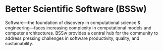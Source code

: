 # Better Scientific Software (BSSw)

Software—the foundation of discovery in computational science & engineering—faces increasing complexity in computational models and computer architectures. BSSw provides a central hub for the community to address pressing challenges in software productivity, quality, and sustainability.

<!---
Slide1 L: ../Articles/Blog/2024-12-2025BSSwFellowshipAnnounce.md
Slide1 R: ../CuratedContent/TechnicalDebtInPractice.md
Slide2 L: ../CuratedContent/CuratedContent/diataxis.md
Slide2 R: ../CuratedContent/ProducingWebinarSeries.md 
Slide3 L: ../Events/2025-04-iss.md
Slide3 R: ../Events/2024-11-survey-roundup.md
Slide4 L: ../Events/hpcbp-089-green-software.md 
Slide4 R: ../Events/2025-01-hicss.md
Slide5 L: ../Events/2025-01-urssi-fellowship.md
Slide5 R: ../Events/2025-03-ossfe.md 
--->

<!---
Note: We have had up to 7 L and R panels in the carousel, even if the current carousel may be shorter.

Caution: Blank line after first comment mark (or before last comment mark) causes build failure.
LCM: Saving for use again later
Slide1 L: ../Articles/Blog/2024-11-rse-competencies.md
Slide1 R: ../Articles/Blog/2024-11-s3c-metrics.md
Slide2 L: ../Articles/Blog/EditorialThanks-2023.md 
Slide2 R: ../images/Blog_1119_seasonal.png
Slide3 L: ../CuratedContent/ReviewCFDPerformancePortability.md
Slide3 R: ../CuratedContent/GoogleGuidanceOnCodeReview.md 
Slide4 L: ../Events/2024-12-virtual-workshop-on-multiproject-cicd.md
Slide4 R: ../Events/2024-11-survey-roundup.md
Slide5 L: ../Events/hpcbp-089-green-software.md 
Slide5 R: ../Events/2025-01-hicss.md
Slide6 L: ../Events/2025-01-urssi-fellowship.md
Slide6 R: ../Events/2025-03-ossfe.md 
<!---
[Site Overview](SiteOverview.md)

[Communities Overview](CommunitiesOverview.md)

[Intro to CSE](IntroToCse.md)

[Intro to HPC](IntroToHpc.md)

--->
